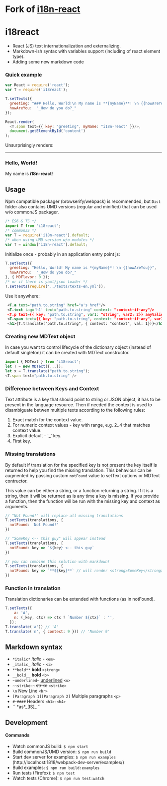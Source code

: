 Fork of [i18n-react](https://github.com/alexdrel/i18n-react)
===



i18react
===
* React (JS) text internationalization and externalizing.
* Markdown-ish syntax with variables support (including of react element type).
* Adding some new markdown code 

### Quick example

```js
var React = require('react');
var T = require('i18react');

T.setTexts({
  greeting: "### Hello, World!\n My name is **{myName}**! \n {{howAreYou}}",
  howAreYou:  "_How do you do?_"
});

React.render(
  <T.span text={{ key: "greeting", myName: "i18n-react" }}/>,
  document.getElementById('content')
);
```

Unsurprisingly renders:
********
### Hello, World!
My name is **i18n-react**!


## Usage
Npm compatible packager (browserify/webpack) is recommended, but ```Dist``` folder also contains UMD versions
(regular and minified) that can be used w/o commonJS packager.

```js
/* ES6 & TS */
import T from 'i18react';
/* commonJS */
var T = require('i18n-react').default;
/* when using UMD version w/o modules */
var T = window['i18n-react'].default;
```


Initialize once - probably in an application entry point js:
```js
T.setTexts({
  greeting: "Hello, World! My name is *{myName}*! \n {{howAreYou}}",
  howAreYou:  "_How do you do?_"
}, { MDFlavor: 0 });
/* or if there is yaml/json loader */
T.setTexts(require('../texts/texts-en.yml'));
```

Use it anywhere:
```xml
 <T.a text="path.to.string" href="a's href"/>
 <T.text tag='h1' text="path.to.string" context: "context-if-any"/>
 <T.p text={{ key: "path.to.string", var1: "string", var2: 2}} anyValidHtmlAttribute="p.will.have.it"/>
 <T.span text={{ key: "path.to.string", context: "context-if-any", var1: "string", var2: 2, var3: <span className="c">X</span>}}/>
 <h1>{T.translate("path.to.string", { context: "context", val: 1})}</h1>
```

### Creating new MDText object
In case you want to control lifecycle of the dictionary object (instead of default singleton)
it can be created with MDText constructor.
```js
import { MDText } from 'i18react';
let T = new MDText({...});
let x = T.translate("path.to.string");
<T.span text="path.to.string" />
```

### Difference between Keys and Context
Text attribute is a key that should point to string or JSON object, it has to be present in the language resource.
Then if needed the context is used to disambiguate betwen multiple texts according to the following rules:
1. Exact match for the context value.
1. For numeric context values - key with range, e.g. 2..4 that matches context value.
1. Explicit default - '_' key.
1. First key.

### Missing translations
By default if translation for the specified key is not present the key itself is returned
to help you find the missing translation.
This behaviour can be augmented by passing custom ``notFound`` value to setText options or MDText contructor.

This value can be either a string, or a function returning a string.
If it is a string, then it will be returned as is any time a key is missing.
If you provide a function, then the function will be run with the missing key
and context as arguments.

```js
// "Not Found!" will replace all missing translations
T.setTexts(translations, {
  notFound: 'Not Found!'
})

// "SomeKey <-- this guy" will appear instead
T.setTexts(translations, {
  notFound: key => `${key} <-- this guy`
})

// you can combine this solution with markdown!
T.setTexts(translations, {
  notFound: key => `**${key}**` // will render <strong>SomeKey</strong>
})
```

### Function in translation
Translation dictionaries can be extended with functions (as in notFound).

```js
T.setTexts({
    a: 'A',
    n: (_key, ctx) => ctx ? `Number ${ctx}` : '',
  });
T.translate('a')) // 'A'
T.translate('n', { context: 9 })) // 'Number 9'
```

## Markdown syntax

 + ``*italic*`` *italic*  - ``<em>``
 + ``_italic_`` _italic_  - ``<i>``
 + ``**bold**`` **bold** ``<strong>``
 + ``__bold__`` __bold__ ``<b>``
 + ``~underlined~`` <u>underlined</u> ``<u>``
 + ``~~strike~~`` ~~strike~~  ``<strike>``
 + ``\n`` New Line ``<br>``
 + ``[Paragraph 1][Paragraph 2]`` Multiple paragraphs ``<p>``
 + ``#``-``####`` Headers ``<h1>-<h4>``
 + \`\` \*as\*\_[IS]\_ \`\`

## Development
#### Commands
* Watch commonJS build:  ```$ npm start```
* Build commonJS/UMD version:  ```$ npm run build```
* Start dev server for examples: ```$ npm run examples``` (http://localhost:1818/webpack-dev-server/examples/)
* Build examples: ```$ npm run build:examples```
* Run tests (Firefox): ```$ npm test```
* Watch tests (Chrome): ```$ npm run test:watch```

